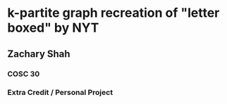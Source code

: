# k-partite graph recreation of "letter boxed" by **NYT**
## Zachary Shah
### COSC 30
### Extra Credit / Personal Project
